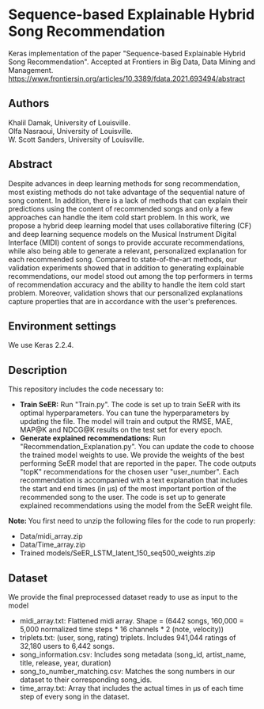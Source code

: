 # Sequence-based Explainable Hybrid Song Recommendation
Keras implementation of the paper "Sequence-based Explainable Hybrid Song Recommendation".
Accepted at Frontiers in Big Data, Data Mining and Management.
https://www.frontiersin.org/articles/10.3389/fdata.2021.693494/abstract

## Authors
Khalil Damak, University of Louisville.<br>
Olfa Nasraoui, University of Louisville.<br>
W. Scott Sanders, University of Louisville.

## Abstract
Despite advances in deep learning methods for song recommendation, most existing methods do not take advantage of the sequential nature of song content.
In addition, there is a lack of methods that can explain their predictions using the content of recommended songs and only a few approaches can handle the item cold start problem.
In this work, we propose a hybrid deep learning model that uses collaborative filtering (CF) and deep learning sequence models on the Musical Instrument Digital Interface (MIDI) content of songs to provide accurate recommendations, while also being able to generate a relevant, personalized explanation for each recommended song.
Compared to state-of-the-art methods, our validation experiments showed that in addition to generating explainable recommendations, our model stood out among the top performers in terms of recommendation accuracy and the ability to handle the item cold start problem.
Moreover, validation shows that our personalized explanations capture properties that are in accordance with the user's preferences.

## Environment settings
We use Keras 2.2.4.

## Description
This repository includes the code necessary to:
* <b>Train SeER:</b>
Run "Train.py". The code is set up to train SeER with its optimal hyperparameters. You can tune the hyperparameters by updating the file. The model will train and output the RMSE, MAE, MAP@K and NDCG@K results on the test set for every epoch.
* <b>Generate explained recommendations:</b>
Run "Recommendation_Explanation.py". You can update the code to choose the trained model weights to use. We provide the weights of the best performing SeER model that are reported in the paper. The code outputs "topK" recommendations for the chosen user "user_number". Each recommendation is accompanied with a text explanation that includes the start and end times (in μs) of the most important portion of the recommended song to the user. The code is set up to generate explained recommendations using the model from the SeER weight file.

<b>Note: </b>You first need to unzip the following files for the code to run properly:
* Data/midi_array.zip
* Data/Time_array.zip
* Trained models/SeER_LSTM_latent_150_seq500_weights.zip

## Dataset
We provide the final preprocessed dataset ready to use as input to the model
* midi_array.txt: Flattened midi array. Shape = (6442 songs, 160,000 = 5,000 normalized time steps * 16 channels * 2 (note, velocity))
* triplets.txt: (user, song, rating) triplets. Includes 941,044 ratings of 32,180 users to 6,442 songs.
* song_information.csv: Includes song metadata (song_id, artist_name, title, release, year, duration)
* song_to_number_matching.csv: Matches the song numbers in our dataset to their corresponding song_ids.
* time_array.txt: Array that includes the actual times in μs of each time step of every song in the dataset.
